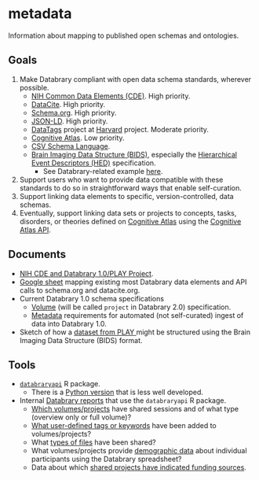 # metadata

Information about mapping to published open schemas and ontologies.

## Goals

1. Make Databrary compliant with open data schema standards, wherever possible.
    - [NIH Common Data Elements (CDE)](https://cde.nlm.nih.gov/home). High priority.
    - [DataCite](https://datacite.org/). High priority.
    - [Schema.org](https://schema.org/). High priority.
    - [JSON-LD](https://json-ld.org/). High priority.
    - [DataTags](http://datatags.org/) project at [Harvard](https://privacytools.seas.harvard.edu/datatags) project. Moderate priority.
    - [Cognitive Atlas](https://www.cognitiveatlas.org/). Low priority.
    - [CSV Schema Language](https://digital-preservation.github.io/csv-schema/csv-schema-1.2.html).
    - [Brain Imaging Data Structure (BIDS)](https://bids-specification.readthedocs.io/en/stable/), especially the [Hierarchical Event Descriptors (HED)](https://bids-specification.readthedocs.io/en/stable/99-appendices/03-hed.html) specification.
        - See Databrary-related example [here](bids-heds.md).
2. Support users who want to provide data compatible with these standards to do so in straightforward ways that enable self-curation.
3. Support linking data elements to specific, version-controlled, data schemas.
4. Eventually, support linking data sets or projects to concepts, tasks, disorders, or theories defined on [Cognitive Atlas](https://www.cognitiveatlas.org/) using the [Cognitive Atlas API](https://www.cognitiveatlas.org/api).

## Documents

- [NIH CDE and Databrary 1.0/PLAY Project](nih-cde.md).
- [Google sheet](https://docs.google.com/spreadsheets/d/1-WbbMmRPxhszbBBA4qLrlyBBq4uGv_aWtf41-KFd32k/edit#gid=1060571672) mapping existing most Databrary data elements and API calls to schema.org and datacite.org.
- Current Databrary 1.0 schema specifications
    - [Volume](https://github.com/databrary/curation/blob/master/spec/volume.json) (will be called `project` in Databrary 2.0) specification.
    - [Metadata](https://github.com/databrary/curation/blob/master/spec/metadata.md) requirements for automated (not self-curated) ingest of data into Databrary 1.0.
- Sketch of how a [dataset from PLAY ](bids-heds.md) might be structured using the Brain Imaging Data Structure (BIDS) format.

## Tools

- [`databraryapi`](https://github.com/PLAY-behaviorome/databraryapi) R package.
    - There is a [Python version](https://github.com/PLAY-behaviorome/databrarypy) that is less well developed.
- Internal [Databrary reports](https://gilmore-lab.github.io/databrary-analytics/) that use the `databraryapi` R package.
    - [Which volumes/projects](https://gilmore-lab.github.io/databrary-analytics/shared-volumes-sessions/shared-volumes-sessions.html) have shared sessions and of what type (overview only or full volume)?
    - [What user-defined tags or keywords](https://gilmore-lab.github.io/databrary-analytics/tags-keywords/tags-keywords-report.html) have been added to volumes/projects?
    - What [types of files](https://gilmore-lab.github.io/databrary-analytics/volumes-with-videos-annotations/assets-stats.html) have been shared?
    - What volumes/projects provide [demographic data](https://gilmore-lab.github.io/databrary-analytics/participant-demographics/participant-demog-report.html) about individual participants using the Databrary spreadsheet?
    - Data about which [shared projects have indicated funding sources](https://gilmore-lab.github.io/databrary-analytics/funders/funder-report.html).
